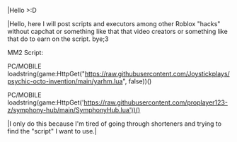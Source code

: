 |Hello >:D


|Hello, here I will post scripts and executors among other Roblox "hacks" without capchat or something like that that video creators or something like that do to earn on the script. bye;3



MM2 Script:

PC/MOBILE
loadstring(game:HttpGet("https://raw.githubusercontent.com/Joystickplays/psychic-octo-invention/main/yarhm.lua", false))()

PC/MOBILE loadstring(game:HttpGet('https://raw.githubusercontent.com/proplayer123-z/symphony-hub/main/SymphonyHub.lua'))() 


























































































|I only do this because I'm tired of going through shorteners and trying to find the "script" I want to use.|
